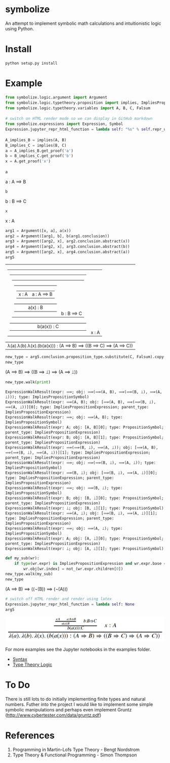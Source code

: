 # symbolize

An attempt to implement symbolic math calculations and intuitionistic logic using Python.

# Install

```
python setup.py install
```

# Example

```python
from symbolize.logic.argument import Argument
from symbolize.logic.typetheory.proposition import implies, ImpliesPropositionExpression, not_
from symbolize.logic.typetheory.variables import A, B, C, Falsum

# switch on HTML render mode so we can display in GitHub markdown
from symbolize.expressions import Expression, Symbol
Expression.jupyter_repr_html_function = lambda self: "%s" % self.repr_unicode()

A_implies_B = implies(A, B)
B_implies_C = implies(B, C)
a = A_implies_B.get_proof('a')
b = B_implies_C.get_proof('b')
x = A.get_proof('x')

a
```
a : A ⟹ B

```python
b
```
b : B ⟹ C

```python
x
```
x : A

```python
arg1 = Argument([x, a], a(x))
arg2 = Argument([arg1, b], b(arg1.conclusion))
arg3 = Argument([arg2, x], arg2.conclusion.abstract(x))
arg4 = Argument([arg2, x], arg3.conclusion.abstract(b))
arg5 = Argument([arg2, x], arg4.conclusion.abstract(a))
arg5
```
<table>
        <tr><td style="border-bottom: 1px solid black !important;"><table>
        <tr><td style="valign='bottom';"><table>
        <tr><td style="border-bottom: 1px solid black !important;"><table>
        <tr><td style="valign='bottom';"><table>
        <tr><td style="border-bottom: 1px solid black !important;"><table>
        <tr><td style="valign='bottom';">x : A</td><td style="vertical-align:bottom">a : A ⟹ B</td></tr>
        </table></td></tr>
        <tr><td style='text-align:center;background-color:white'>a(x) : B</td></tr>
        </table></td><td style="vertical-align:bottom">b : B ⟹ C</td></tr>
        </table></td></tr>
        <tr><td style='text-align:center;background-color:white'>b(a(x)) : C</td></tr>
        </table></td><td style="vertical-align:bottom">x : A</td></tr>
        </table></td></tr>
        <tr><td style='text-align:center;background-color:white'>λ(a).λ(b).λ(x).(b(a(x))) : (A ⟹ B) ⟹ ((B ⟹ C) ⟹ (A ⟹ C))</td></tr>
        </table>

```python
new_type = arg5.conclusion.proposition_type.substitute(C, Falsum).copy()
new_type
```
(A ⟹ B) ⟹ ((B ⟹ ⟘) ⟹ (A ⟹ ⟘))

```python
new_type.walk(print)
```

    ExpressionWalkResult(expr: ⟹; obj: ⟹(⟹(A, B), ⟹(⟹(B, ⟘), ⟹(A, ⟘))); type: ImpliesPropositionSymbol)
    ExpressionWalkResult(expr: ⟹(A, B); obj: [⟹(A, B), ⟹(⟹(B, ⟘), ⟹(A, ⟘))][0]; type: ImpliesPropositionExpression; parent_type: ImpliesPropositionExpression)
    ExpressionWalkResult(expr: ⟹; obj: ⟹(A, B); type: ImpliesPropositionSymbol)
    ExpressionWalkResult(expr: A; obj: [A, B][0]; type: PropositionSymbol; parent_type: ImpliesPropositionExpression)
    ExpressionWalkResult(expr: B; obj: [A, B][1]; type: PropositionSymbol; parent_type: ImpliesPropositionExpression)
    ExpressionWalkResult(expr: ⟹(⟹(B, ⟘), ⟹(A, ⟘)); obj: [⟹(A, B), ⟹(⟹(B, ⟘), ⟹(A, ⟘))][1]; type: ImpliesPropositionExpression; parent_type: ImpliesPropositionExpression)
    ExpressionWalkResult(expr: ⟹; obj: ⟹(⟹(B, ⟘), ⟹(A, ⟘)); type: ImpliesPropositionSymbol)
    ExpressionWalkResult(expr: ⟹(B, ⟘); obj: [⟹(B, ⟘), ⟹(A, ⟘)][0]; type: ImpliesPropositionExpression; parent_type: ImpliesPropositionExpression)
    ExpressionWalkResult(expr: ⟹; obj: ⟹(B, ⟘); type: ImpliesPropositionSymbol)
    ExpressionWalkResult(expr: B; obj: [B, ⟘][0]; type: PropositionSymbol; parent_type: ImpliesPropositionExpression)
    ExpressionWalkResult(expr: ⟘; obj: [B, ⟘][1]; type: PropositionSymbol)
    ExpressionWalkResult(expr: ⟹(A, ⟘); obj: [⟹(B, ⟘), ⟹(A, ⟘)][1]; type: ImpliesPropositionExpression; parent_type: ImpliesPropositionExpression)
    ExpressionWalkResult(expr: ⟹; obj: ⟹(A, ⟘); type: ImpliesPropositionSymbol)
    ExpressionWalkResult(expr: A; obj: [A, ⟘][0]; type: PropositionSymbol; parent_type: ImpliesPropositionExpression)
    ExpressionWalkResult(expr: ⟘; obj: [A, ⟘][1]; type: PropositionSymbol)

```python
def my_sub(wr):
    if type(wr.expr) is ImpliesPropositionExpression and wr.expr.base == implies and wr.expr.children[1] == Falsum:
        wr.obj[wr.index] = not_(wr.expr.children[0])
new_type.walk(my_sub)
new_type
```
(A ⟹ B) ⟹ ((¬(B)) ⟹ (¬(A)))

```python
# switch off HTML render and render using latex
Expression.jupyter_repr_html_function = lambda self: None
arg5
```

![Proposition Formula As Image](examples/images/example-formula-argument-1.png)

For more examples see the Jupyter notebooks in the examples folder.

- [Syntax](examples/notebooks/Syntax.ipynb)
- [Type Theory Logic](examples/notebooks/Type%20Theory%20-%20Logic%20V2.ipynb)

# To Do

There is still lots to do initially implementing finite types and natural numbers. Futher 
into the project I would like to implement some simple symbolic manipulations and perhaps
even implement Gruntz (http://www.cybertester.com/data/gruntz.pdf)

# References

1. Programming in Martin-Lofs Type Theory - Bengt Nordstrom
2. Type Theory & Functional Programming - Simon Thompson

